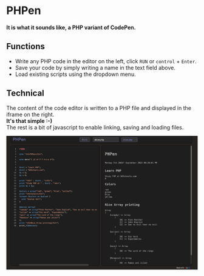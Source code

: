 # PHPen

**It is what it sounds like, a PHP variant of CodePen.**

## Functions
- Write any PHP code in the editor on the left, click `RUN` or `control` + `Enter`.
- Save your code by simply writing a name in the text field above.
- Load existing scripts using the dropdown menu.

## Technical

The content of the code editor is written to a PHP file and displayed in the iframe on the right.   
**It's that simple :-)**   
The rest is a bit of javascript to enable linking, saving and loading files.

![image](screenshot.png)